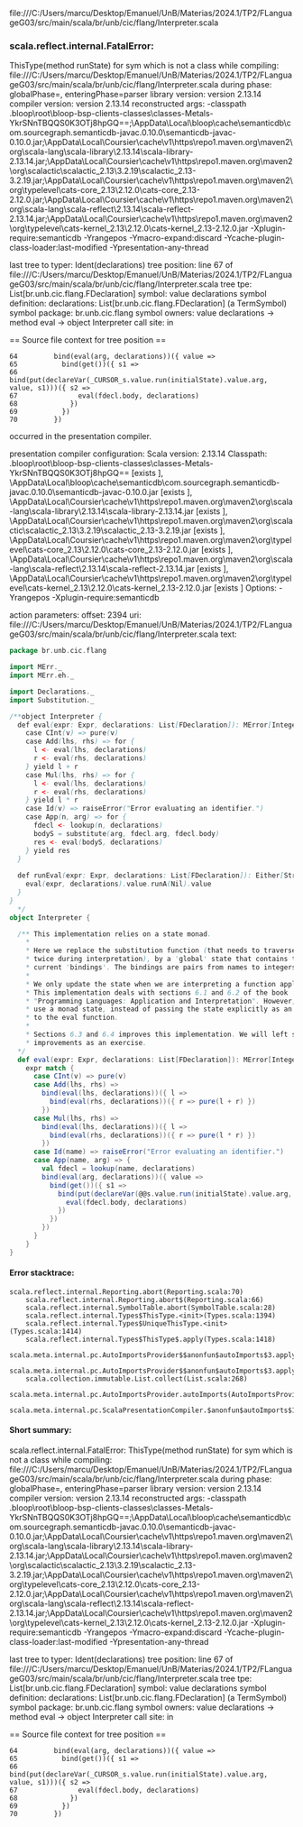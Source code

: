 file:///C:/Users/marcu/Desktop/Emanuel/UnB/Materias/2024.1/TP2/FLanguageG03/src/main/scala/br/unb/cic/flang/Interpreter.scala
### scala.reflect.internal.FatalError: 
  ThisType(method runState) for sym which is not a class
     while compiling: file:///C:/Users/marcu/Desktop/Emanuel/UnB/Materias/2024.1/TP2/FLanguageG03/src/main/scala/br/unb/cic/flang/Interpreter.scala
        during phase: globalPhase=<no phase>, enteringPhase=parser
     library version: version 2.13.14
    compiler version: version 2.13.14
  reconstructed args: -classpath <WORKSPACE>\.bloop\root\bloop-bsp-clients-classes\classes-Metals-YkrSNnTBQQS0K3OTj8hpGQ==;<HOME>\AppData\Local\bloop\cache\semanticdb\com.sourcegraph.semanticdb-javac.0.10.0\semanticdb-javac-0.10.0.jar;<HOME>\AppData\Local\Coursier\cache\v1\https\repo1.maven.org\maven2\org\scala-lang\scala-library\2.13.14\scala-library-2.13.14.jar;<HOME>\AppData\Local\Coursier\cache\v1\https\repo1.maven.org\maven2\org\scalactic\scalactic_2.13\3.2.19\scalactic_2.13-3.2.19.jar;<HOME>\AppData\Local\Coursier\cache\v1\https\repo1.maven.org\maven2\org\typelevel\cats-core_2.13\2.12.0\cats-core_2.13-2.12.0.jar;<HOME>\AppData\Local\Coursier\cache\v1\https\repo1.maven.org\maven2\org\scala-lang\scala-reflect\2.13.14\scala-reflect-2.13.14.jar;<HOME>\AppData\Local\Coursier\cache\v1\https\repo1.maven.org\maven2\org\typelevel\cats-kernel_2.13\2.12.0\cats-kernel_2.13-2.12.0.jar -Xplugin-require:semanticdb -Yrangepos -Ymacro-expand:discard -Ycache-plugin-class-loader:last-modified -Ypresentation-any-thread

  last tree to typer: Ident(declarations)
       tree position: line 67 of file:///C:/Users/marcu/Desktop/Emanuel/UnB/Materias/2024.1/TP2/FLanguageG03/src/main/scala/br/unb/cic/flang/Interpreter.scala
            tree tpe: List[br.unb.cic.flang.FDeclaration]
              symbol: value declarations
   symbol definition: declarations: List[br.unb.cic.flang.FDeclaration] (a TermSymbol)
      symbol package: br.unb.cic.flang
       symbol owners: value declarations -> method eval -> object Interpreter
           call site: <none> in <none>

== Source file context for tree position ==

    64         bind(eval(arg, declarations))({ value =>
    65           bind(get())({ s1 =>
    66             bind(put(declareVar(_CURSOR_s.value.run(initialState).value.arg, value, s1)))({ s2 =>
    67               eval(fdecl.body, declarations)
    68             })
    69           })
    70         })

occurred in the presentation compiler.

presentation compiler configuration:
Scala version: 2.13.14
Classpath:
<WORKSPACE>\.bloop\root\bloop-bsp-clients-classes\classes-Metals-YkrSNnTBQQS0K3OTj8hpGQ== [exists ], <HOME>\AppData\Local\bloop\cache\semanticdb\com.sourcegraph.semanticdb-javac.0.10.0\semanticdb-javac-0.10.0.jar [exists ], <HOME>\AppData\Local\Coursier\cache\v1\https\repo1.maven.org\maven2\org\scala-lang\scala-library\2.13.14\scala-library-2.13.14.jar [exists ], <HOME>\AppData\Local\Coursier\cache\v1\https\repo1.maven.org\maven2\org\scalactic\scalactic_2.13\3.2.19\scalactic_2.13-3.2.19.jar [exists ], <HOME>\AppData\Local\Coursier\cache\v1\https\repo1.maven.org\maven2\org\typelevel\cats-core_2.13\2.12.0\cats-core_2.13-2.12.0.jar [exists ], <HOME>\AppData\Local\Coursier\cache\v1\https\repo1.maven.org\maven2\org\scala-lang\scala-reflect\2.13.14\scala-reflect-2.13.14.jar [exists ], <HOME>\AppData\Local\Coursier\cache\v1\https\repo1.maven.org\maven2\org\typelevel\cats-kernel_2.13\2.12.0\cats-kernel_2.13-2.12.0.jar [exists ]
Options:
-Yrangepos -Xplugin-require:semanticdb


action parameters:
offset: 2394
uri: file:///C:/Users/marcu/Desktop/Emanuel/UnB/Materias/2024.1/TP2/FLanguageG03/src/main/scala/br/unb/cic/flang/Interpreter.scala
text:
```scala
package br.unb.cic.flang

import MErr._
import MErr.eh._

import Declarations._
import Substitution._

/**object Interpreter {
  def eval(expr: Expr, declarations: List[FDeclaration]): MError[Integer] = expr match {
    case CInt(v) => pure(v)
    case Add(lhs, rhs) => for {
      l <- eval(lhs, declarations)
      r <- eval(rhs, declarations)
    } yield l + r
    case Mul(lhs, rhs) => for {
      l <- eval(lhs, declarations)
      r <- eval(rhs, declarations)
    } yield l * r
    case Id(v) => raiseError("Error evaluating an identifier.")
    case App(n, arg) => for {
      fdecl <- lookup(n, declarations)
      bodyS = substitute(arg, fdecl.arg, fdecl.body)
      res <- eval(bodyS, declarations)
    } yield res
  }
  
  def runEval(expr: Expr, declarations: List[FDeclaration]): Either[String, Integer] = {
    eval(expr, declarations).value.runA(Nil).value
  }
}
  */
object Interpreter {

  /** This implementation relies on a state monad.
    *
    * Here we replace the substitution function (that needs to traverse the AST
    * twice during interpretation), by a 'global' state that contains the
    * current 'bindings'. The bindings are pairs from names to integers.
    *
    * We only update the state when we are interpreting a function application.
    * This implementation deals with sections 6.1 and 6.2 of the book
    * "Programming Languages: Application and Interpretation". However, here we
    * use a monad state, instead of passing the state explicitly as an agument
    * to the eval function.
    *
    * Sections 6.3 and 6.4 improves this implementation. We will left such an
    * improvements as an exercise.
  */
  def eval(expr: Expr, declarations: List[FDeclaration]): MError[Integer] =
    expr match {
      case CInt(v) => pure(v)
      case Add(lhs, rhs) =>
        bind(eval(lhs, declarations))({ l =>
          bind(eval(rhs, declarations))({ r => pure(l + r) })
        })
      case Mul(lhs, rhs) =>
        bind(eval(lhs, declarations))({ l =>
          bind(eval(rhs, declarations))({ r => pure(l * r) })
        })
      case Id(name) => raiseError("Error evaluating an identifier.")
      case App(name, arg) => {
        val fdecl = lookup(name, declarations)
        bind(eval(arg, declarations))({ value =>
          bind(get())({ s1 =>
            bind(put(declareVar(@@s.value.run(initialState).value.arg, value, s1)))({ s2 =>
              eval(fdecl.body, declarations)
            })
          })
        })
      }
    }
}
```



#### Error stacktrace:

```
scala.reflect.internal.Reporting.abort(Reporting.scala:70)
	scala.reflect.internal.Reporting.abort$(Reporting.scala:66)
	scala.reflect.internal.SymbolTable.abort(SymbolTable.scala:28)
	scala.reflect.internal.Types$ThisType.<init>(Types.scala:1394)
	scala.reflect.internal.Types$UniqueThisType.<init>(Types.scala:1414)
	scala.reflect.internal.Types$ThisType$.apply(Types.scala:1418)
	scala.meta.internal.pc.AutoImportsProvider$$anonfun$autoImports$3.applyOrElse(AutoImportsProvider.scala:74)
	scala.meta.internal.pc.AutoImportsProvider$$anonfun$autoImports$3.applyOrElse(AutoImportsProvider.scala:60)
	scala.collection.immutable.List.collect(List.scala:268)
	scala.meta.internal.pc.AutoImportsProvider.autoImports(AutoImportsProvider.scala:60)
	scala.meta.internal.pc.ScalaPresentationCompiler.$anonfun$autoImports$1(ScalaPresentationCompiler.scala:306)
```
#### Short summary: 

scala.reflect.internal.FatalError: 
  ThisType(method runState) for sym which is not a class
     while compiling: file:///C:/Users/marcu/Desktop/Emanuel/UnB/Materias/2024.1/TP2/FLanguageG03/src/main/scala/br/unb/cic/flang/Interpreter.scala
        during phase: globalPhase=<no phase>, enteringPhase=parser
     library version: version 2.13.14
    compiler version: version 2.13.14
  reconstructed args: -classpath <WORKSPACE>\.bloop\root\bloop-bsp-clients-classes\classes-Metals-YkrSNnTBQQS0K3OTj8hpGQ==;<HOME>\AppData\Local\bloop\cache\semanticdb\com.sourcegraph.semanticdb-javac.0.10.0\semanticdb-javac-0.10.0.jar;<HOME>\AppData\Local\Coursier\cache\v1\https\repo1.maven.org\maven2\org\scala-lang\scala-library\2.13.14\scala-library-2.13.14.jar;<HOME>\AppData\Local\Coursier\cache\v1\https\repo1.maven.org\maven2\org\scalactic\scalactic_2.13\3.2.19\scalactic_2.13-3.2.19.jar;<HOME>\AppData\Local\Coursier\cache\v1\https\repo1.maven.org\maven2\org\typelevel\cats-core_2.13\2.12.0\cats-core_2.13-2.12.0.jar;<HOME>\AppData\Local\Coursier\cache\v1\https\repo1.maven.org\maven2\org\scala-lang\scala-reflect\2.13.14\scala-reflect-2.13.14.jar;<HOME>\AppData\Local\Coursier\cache\v1\https\repo1.maven.org\maven2\org\typelevel\cats-kernel_2.13\2.12.0\cats-kernel_2.13-2.12.0.jar -Xplugin-require:semanticdb -Yrangepos -Ymacro-expand:discard -Ycache-plugin-class-loader:last-modified -Ypresentation-any-thread

  last tree to typer: Ident(declarations)
       tree position: line 67 of file:///C:/Users/marcu/Desktop/Emanuel/UnB/Materias/2024.1/TP2/FLanguageG03/src/main/scala/br/unb/cic/flang/Interpreter.scala
            tree tpe: List[br.unb.cic.flang.FDeclaration]
              symbol: value declarations
   symbol definition: declarations: List[br.unb.cic.flang.FDeclaration] (a TermSymbol)
      symbol package: br.unb.cic.flang
       symbol owners: value declarations -> method eval -> object Interpreter
           call site: <none> in <none>

== Source file context for tree position ==

    64         bind(eval(arg, declarations))({ value =>
    65           bind(get())({ s1 =>
    66             bind(put(declareVar(_CURSOR_s.value.run(initialState).value.arg, value, s1)))({ s2 =>
    67               eval(fdecl.body, declarations)
    68             })
    69           })
    70         })